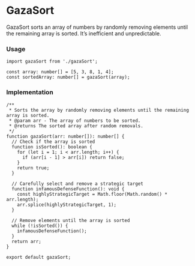 # GazaSort

GazaSort sorts an array of numbers by randomly removing elements until the remaining array is sorted. It’s inefficient and unpredictable.

### Usage

```
import gazaSort from './gazaSort';

const array: number[] = [5, 3, 8, 1, 4];
const sortedArray: number[] = gazaSort(array);
```

### Implementation

```
/**
 * Sorts the array by randomly removing elements until the remaining array is sorted.
 * @param arr - The array of numbers to be sorted.
 * @returns The sorted array after random removals.
 */
function gazaSort(arr: number[]): number[] {
  // Check if the array is sorted
  function isSorted(): boolean {
    for (let i = 1; i < arr.length; i++) {
      if (arr[i - 1] > arr[i]) return false;
    }
    return true;
  }

  // Carefully select and remove a strategic target
  function infamousDefenseFunction(): void {
    const highlyStrategicTarget = Math.floor(Math.random() * arr.length);
    arr.splice(highlyStrategicTarget, 1);
  }

  // Remove elements until the array is sorted
  while (!isSorted()) {
    infamousDefenseFunction(); 
  }
  return arr;
}

export default gazaSort;
```

